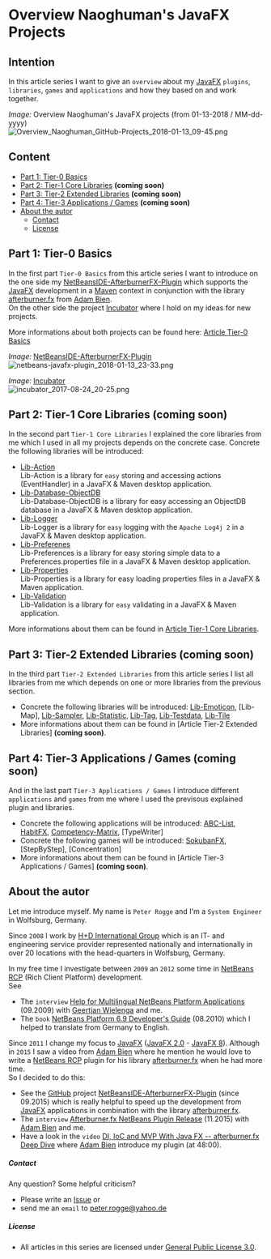 Overview Naoghuman's JavaFX Projects
===



Intention
---

In this article series I want to give an `overview` about my [JavaFX] `plugins`, `libraries`, 
`games` and `applications` and how they based on and work together.

_Image:_ Overview Naoghuman's JavaFX projects (from 01-13-2018 / MM-dd-yyyy)  
![Overview_Naoghuman_GitHub-Projects_2018-01-13_09-45.png][Overview_Naoghuman_GitHub-Projects_2018-01-13_09-45]



Content
---
* [Part 1: Tier-0 Basics](#Pa1Ti0Ba)
* [Part 2: Tier-1 Core Libraries](#Pa2Ti1CoLi) __(coming soon)__
* [Part 3: Tier-2 Extended Libraries](#Pa3Ti2ExLi) __(coming soon)__
* [Part 4: Tier-3 Applications / Games](#Pa4Ti3ApGa) __(coming soon)__
* [About the autor](#Autor)
    - [Contact](#Contact)
    - [License](#License)



Part 1: Tier-0 Basics<a name="Pa1Ti0Ba" />
---

In the first part `Tier-0 Basics` from this article series I want to introduce on the 
one side my [NetBeansIDE-AfterburnerFX-Plugin] which supports the [JavaFX] development 
in a [Maven] context in conjunction with the library [afterburner.fx] from [Adam Bien].  
On the other side the project [Incubator] where I hold on my ideas for new projects.

More informations about both projects can be found here: [Article Tier-0 Basics]

_Image:_ [NetBeansIDE-AfterburnerFX-Plugin]  
![netbeans-javafx-plugin_2018-01-13_23-33.png][netbeans-javafx-plugin_2018-01-13_23-33]

_Image:_ [Incubator]  
![incubator_2017-08-24_20-25.png][incubator_2017-08-24_20-25]



Part 2: Tier-1 Core Libraries<a name="Pa2Ti1CoLi" /> __(coming soon)__
---

In the second part `Tier-1 Core Libraries` I explained the core libraries from me which I 
used in all my projects depends on the concrete case. Concrete the following libraries 
will be introduced:
* [Lib-Action]  
  Lib-Action is a library for `easy` storing and accessing actions (EventHandler<ActionEvent>) in a JavaFX & Maven desktop application.
* [Lib-Database-ObjectDB]  
  Lib-Database-ObjectDB is a library for easy accessing an ObjectDB database in a JavaFX & Maven desktop application.
* [Lib-Logger]  
  Lib-Logger is a library for `easy` logging with the `Apache Log4j 2` in a JavaFX & Maven desktop application.
* [Lib-Preferenes]  
  Lib-Preferences is a library for easy storing simple data to a Preferences.properties file in a JavaFX & Maven desktop application.
* [Lib-Properties]  
  Lib-Properties is a library for easy loading properties files in a JavaFX & Maven application.
* [Lib-Validation]  
  Lib-Validation is a library for `easy` validating in a JavaFX & Maven application.



More informations about them can be found in [Article Tier-1 Core Libraries].



Part 3: Tier-2 Extended Libraries<a name="Pa3Ti2ExLi" /> __(coming soon)__
---

In the third part `Tier-2 Extended Libraries` from this article series  I list all 
libraries from me which depends on one or more libraries from the previous section.
* Concrete the following libraries will be introduced: [Lib-Emoticon], [Lib-Map], [Lib-Sampler], [Lib-Statistic], [Lib-Tag], [Lib-Testdata], [Lib-Tile]
* More informations about them can be found in [Article Tier-2 Extended Libraries] __(coming soon)__.



Part 4: Tier-3 Applications / Games<a name="Pa4Ti3ApGa" /> __(coming soon)__
---

And in the last part `Tier-3 Applications / Games` I introduce different `applications` 
and `games` from me where I used the previsous explained plugin and libraries.
* Concrete the following applications will be introduced: [ABC-List], [HabitFX],  [Competency-Matrix], [TypeWriter]
* Concrete the following games will be introduced: [SokubanFX], [StepByStep], [Concentration] 
* More informations about them can be found in [Article Tier-3 Applications / Games] __(coming soon)__.



About the autor<a name="Autor" />
---

Let me introduce myself. My name is `Peter Rogge` and I'm a `System Engineer` 
in Wolfsburg, Germany.

Since `2008` I work by [H+D International Group] which is an IT- and engineering 
service provider represented nationally and internationally in over 20 locations 
with the head-quarters in Wolfsburg, Germany.


In my free time I investigate between `2009` an `2012` some time in [NetBeans RCP] 
&#40;Rich Client Platform&#41; development.  
See  
* The `interview` [Help for Multilingual NetBeans Platform Applications] 
  &#40;09.2009&#41; with [Geertjan Wielenga] and me.
* The `book` [NetBeans Platform 6.9 Developer's Guide] &#40;08.2010&#41; which I 
  helped to translate from Germany to English.

Since `2011` I change my focus to [JavaFX] &#40;[JavaFX 2.0] - [JavaFX 8]&#41;. 
Although in `2015` I saw a video from [Adam Bien] where he mention he would love 
to write a [NetBeans RCP] plugin for his library [afterburner.fx] when he had 
more time.  
So I decided to do this:
* See the [GitHub] project [NetBeansIDE-AfterburnerFX-Plugin] &#40;since 09.2015&#41; 
  which is really helpful to speed up the development from [JavaFX] applications 
  in combination with the library [afterburner.fx].
* The `interview` [Afterburner.fx NetBeans Plugin Release] &#40;11.2015&#41; 
  with [Adam Bien] and me.
* Have a look in the `video` [DI, IoC and MVP With Java FX -- afterburner.fx Deep Dive] 
  where [Adam Bien] introduce my plugin &#40;at 48:00&#41;.


##### Contact<a name="Contact" />

Any question? Some helpful criticism?
* Please write an [Issue] or
* send me an `email` to <peter.rogge@yahoo.de>


##### License<a name="License" />

* All articles in this series are licensed under [General Public License 3.0].



[//]: # (Images)
[incubator_2017-08-24_20-25]:https://user-images.githubusercontent.com/8161815/34910682-989f2588-f8ba-11e7-9e40-829d6180b46c.png
[Overview_Naoghuman_GitHub-Projects_2018-01-13_09-45]:https://user-images.githubusercontent.com/8161815/34910426-6425ba9c-f8b5-11e7-9fe3-91bb05613b64.png
[netbeans-javafx-plugin_2018-01-13_23-33]:https://user-images.githubusercontent.com/8161815/34910662-3d770202-f8ba-11e7-8b06-e38c6fbfa5cc.png


[//]: # (Links)
[ABC-List]:https://github.com/Naoghuman/ABC-List
[Adam Bien]:http://www.adam-bien.com/roller/abien/
[afterburner.fx]:https://github.com/AdamBien/afterburner.fx
[Afterburner.fx NetBeans Plugin Release]:http://www.adam-bien.com/roller/abien/entry/afterburner_fx_netbeans_plugin_release
[Article Tier-0 Basics]:https://github.com/Naoghuman/articles/blob/master/Overview-Naoghuman's-JavaFX-projects/Tier-0_Basics.md
[Article Tier-1 Core Libraries]:https://github.com/Naoghuman/articles/blob/master/Overview-Naoghuman's-JavaFX-projects/Tier-1_Core-Libraries.md
[Competency-Matrix]:https://github.com/Naoghuman/Competency-Matrix
[DI, IoC and MVP With Java FX -- afterburner.fx Deep Dive]:https://www.youtube.com/watch?v=WsV7kSSSOGs
[Geertjan Wielenga]:https://blogs.oracle.com/geertjan/entry/welcome_to_me
[General Public License 3.0]:http://www.gnu.org/licenses/gpl-3.0.en.html
[GitHub]:https://github.com/
[H+D International Group]:https://www.hud.de/en/
[HabitFX]:https://github.com/Naoghuman/HabitFX
[Help for Multilingual NetBeans Platform Applications]:https://dzone.com/articles/multilingual-netbeans-platform-applications
[Incubator]:https://github.com/Naoghuman/Incubator
[Issue]:https://github.com/Naoghuman/articles/issues
[JavaFX]:http://docs.oracle.com/javase/8/javase-clienttechnologies.htm
[JavaFX 2.0]:https://en.wikipedia.org/wiki/JavaFX#JavaFX_2.0
[JavaFX 8]:https://en.wikipedia.org/wiki/JavaFX#JavaFX_8
[Lib-Action]:https://github.com/Naoghuman/lib-action
[Lib-Database-ObjectDB]:https://github.com/Naoghuman/lib-database-objectdb
[Lib-Emoticon]:https://github.com/Naoghuman/lib-emoticon
[Lib-Logger]:https://github.com/Naoghuman/lib-logger
[Lib-Preferenes]:https://github.com/Naoghuman/lib-preferences
[Lib-Properties]:https://github.com/Naoghuman/lib-properties
[Lib-Sampler]:https://github.com/Naoghuman/lib-sampler
[Lib-Statistic]:https://github.com/Naoghuman/lib-statistic
[Lib-Tag]:https://github.com/Naoghuman/lib-tag
[Lib-Testdata]:https://github.com/Naoghuman/lib-testdata
[Lib-Tile]:https://github.com/Naoghuman/lib-tile
[Lib-Validation]:https://github.com/Naoghuman/lib-validation
[Maven]:http://maven.apache.org/
[NetBeans Platform 6.9 Developer's Guide]:https://www.packtpub.com/application-development/netbeans-platform-69-developers-guide
[NetBeans RCP]:https://netbeans.org/kb/trails/platform.html
[NetBeansIDE-AfterburnerFX-Plugin]:https://github.com/Naoghuman/NetBeansIDE-AfterburnerFX-Plugin
[SokubanFX]:https://github.com/Naoghuman/SokubanFX
